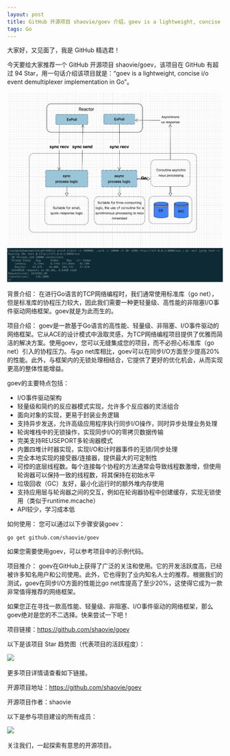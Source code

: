 ```yaml
---
layout: post
title: GitHub 开源项目 shaovie/goev 介绍，goev is a lightweight, concise i/o event demultiplexer implementation in Go
tags: Go
---
```


大家好，又见面了，我是 GitHub 精选君！

今天要给大家推荐一个 GitHub 开源项目 shaovie/goev，该项目在 GitHub 有超过 94 Star，用一句话介绍该项目就是：“goev is a lightweight, concise i/o event demultiplexer implementation in Go”。


![](https://raw.githubusercontent.com/shaovie/goev/master/images/goev.png)
![](https://raw.githubusercontent.com/shaovie/goev/master/images/bench-32v-64g.png)





背景介绍：
在进行Go语言的TCP网络编程时，我们通常使用标准库（go net），但是标准库的协程压力较大，因此我们需要一种更轻量级、高性能的非阻塞I/O事件驱动网络框架。goev就是为此而生的。

项目介绍：
goev是一款基于Go语言的高性能、轻量级、非阻塞、I/O事件驱动的网络框架。它从ACE的设计模式中汲取灵感，为TCP网络编程项目提供了优雅而简洁的解决方案。使用goev，您可以无缝集成您的项目，而不必担心标准库（go net）引入的协程压力。与go net库相比，goev可以在同步I/O方面至少提高20%的性能。此外，与框架内的无锁处理相结合，它提供了更好的优化机会，从而实现更高的整体性能增益。

goev的主要特点包括：
* I/O事件驱动架构
* 轻量级和简约的反应器模式实现，允许多个反应器的灵活组合
* 面向对象的实现，更易于封装业务逻辑
* 支持异步发送，允许高级应用程序执行同步I/O操作，同时异步处理业务处理
* 轮询堆栈中的无锁操作，实现同步I/O的零拷贝数据传输
* 完美支持REUSEPORT多轮询器模式
* 内置四堆计时器实现，实现I/O和计时器事件的无锁/同步处理
* 完全本地实现的接受器/连接器，提供最大的可定制性
* 可控的底层线程数。每个连接每个协程的方法通常会导致线程数激增，但使用轮询器可以保持一致的线程数，将其保持在初始水平
* 垃圾回收（GC）友好，最小化运行时的额外堆内存使用
* 支持应用层与轮询器之间的交互，例如在轮询器协程中创建缓存，实现无锁使用（类似于runtime.mcache）
* API较少，学习成本低

如何使用：
您可以通过以下步骤安装goev：
```
go get github.com/shaovie/goev
```
如果您需要使用goev，可以参考项目中的示例代码。

项目推介：
goev在GitHub上获得了广泛的关注和使用。它的开发活跃度高，已经被许多知名用户和公司使用。此外，它也得到了业内知名人士的推荐。根据我们的测试，goev在同步I/O方面的性能比go net库提高了至少20%，这使得它成为一款非常值得推荐的网络框架。

如果您正在寻找一款高性能、轻量级、非阻塞、I/O事件驱动的网络框架，那么goev绝对是您的不二选择。快来尝试一下吧！

项目链接：https://github.com/shaovie/goev




以下是该项目 Star 趋势图（代表项目的活跃程度）：

![](https://api.star-history.com/svg?repos=shaovie/goev&type=Timeline)

更多项目详情请查看如下链接。

开源项目地址：https://github.com/shaovie/goev 

开源项目作者：shaovie

以下是参与项目建设的所有成员：

![](https://contrib.rocks/image?repo=shaovie/goev)

关注我们，一起探索有意思的开源项目。

